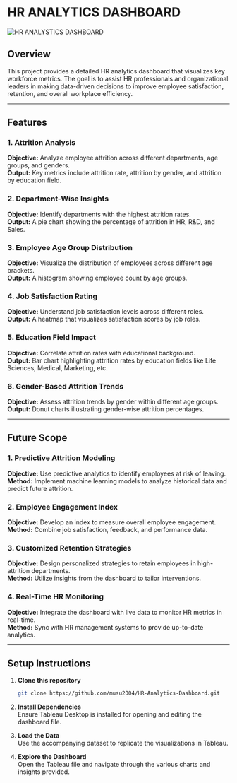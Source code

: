 # HR ANALYTICS DASHBOARD

![HR ANALYSTICS DASHBOARD](https://github.com/user-attachments/assets/780ca774-9c98-4117-bcc3-4a9e49028b7d)

## Overview

This project provides a detailed HR analytics dashboard that visualizes key workforce metrics. The goal is to assist HR professionals and organizational leaders in making data-driven decisions to improve employee satisfaction, retention, and overall workplace efficiency.

---

## Features

### 1. Attrition Analysis

**Objective:** Analyze employee attrition across different departments, age groups, and genders.  
**Output:** Key metrics include attrition rate, attrition by gender, and attrition by education field.

### 2. Department-Wise Insights

**Objective:** Identify departments with the highest attrition rates.  
**Output:** A pie chart showing the percentage of attrition in HR, R&D, and Sales.

### 3. Employee Age Group Distribution

**Objective:** Visualize the distribution of employees across different age brackets.  
**Output:** A histogram showing employee count by age groups.

### 4. Job Satisfaction Rating

**Objective:** Understand job satisfaction levels across different roles.  
**Output:** A heatmap that visualizes satisfaction scores by job roles.

### 5. Education Field Impact

**Objective:** Correlate attrition rates with educational background.  
**Output:** Bar chart highlighting attrition rates by education fields like Life Sciences, Medical, Marketing, etc.

### 6. Gender-Based Attrition Trends

**Objective:** Assess attrition trends by gender within different age groups.  
**Output:** Donut charts illustrating gender-wise attrition percentages.

---

## Future Scope

### 1. Predictive Attrition Modeling

**Objective:** Use predictive analytics to identify employees at risk of leaving.  
**Method:** Implement machine learning models to analyze historical data and predict future attrition.

### 2. Employee Engagement Index

**Objective:** Develop an index to measure overall employee engagement.  
**Method:** Combine job satisfaction, feedback, and performance data.

### 3. Customized Retention Strategies

**Objective:** Design personalized strategies to retain employees in high-attrition departments.  
**Method:** Utilize insights from the dashboard to tailor interventions.

### 4. Real-Time HR Monitoring

**Objective:** Integrate the dashboard with live data to monitor HR metrics in real-time.  
**Method:** Sync with HR management systems to provide up-to-date analytics.

---

## Setup Instructions

1. **Clone this repository**

   ```bash
   git clone https://github.com/musu2004/HR-Analytics-Dashboard.git
   ```

2. **Install Dependencies**  
   Ensure Tableau Desktop is installed for opening and editing the dashboard file.

3. **Load the Data**  
   Use the accompanying dataset to replicate the visualizations in Tableau.

4. **Explore the Dashboard**  
   Open the Tableau file and navigate through the various charts and insights provided.
